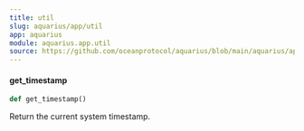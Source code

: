 ```yaml
---
title: util
slug: aquarius/app/util
app: aquarius
module: aquarius.app.util
source: https://github.com/oceanprotocol/aquarius/blob/main/aquarius/app/util.py
---
```

#### get\_timestamp

```python
def get_timestamp()
```

Return the current system timestamp.

